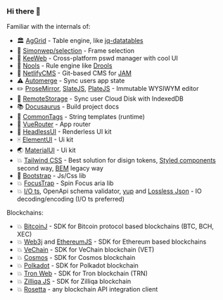 ### Hi there 👋

Familiar with the internals of:

- 🏛️ [AgGrid][ag] - Table engine, like [jq-datatables][dt]
- 📌 [Simonwep/selection][sel] - Frame selection
- 🔑 [KeeWeb][kw] - Cross-platform pswd manager with cool UI
- 🔭 [Nools][ns] - Rule engine like [Drools][dr]
- 📰 [NetlifyCMS][ncms] - Git-based CMS for [JAM][jam]
- ⚠️ [Automerge][am] - Sync users app state
- ✏️ [ProseMirror][pm], [SlateJS][slate], [PlateJS][platejs]  - Immutable WYSIWYM editor
- 📁 [RemoteStorage][rs] - Sync user Cloud Disk with IndexedDB
- 📚 [Docusaurus][ds] - Build project docs
- 🔖 [CommonTags][ct] - String templates (runtime)
- 🚦 [VueRouter][vr] - App router
- 📱 [HeadlessUI][hui] - Renderless UI kit
- 🀄 [ElementUI][el] - Ui kit
- 🌏 [MaterialUI][mui] - Ui kit
- 💥 [Tailwind CSS][tw] - Best solution for disign tokens, [Styled components][styled-components] second way, [BEM][bem] legacy way
- 👢 [Bootstrap][bs] - Js/Css lib
- 💥 [FocusTrap][ftr] - Spin Focus aria lib
- 💥 [I/O ts][io-ts_fp-ts], OpenApi schema validator, [yup][yup] and [Lossless Json][lossless-json] - IO decoding/encoding (I/O ts preferred)

Blockchains:

- 💥 [BitcoinJ][bitcoinj] - SDK for Bitcoin protocol based blockchains (BTC, BCH, XEC)
- 💥 [Web3j][web3j] and [EthereumJS][ethereumjs] - SDK for Ethereum based blockchains
- 💥 [VeChain][vechain] - SDK for VeChain blockchain (VET)
- 💥 [Cosmos][cosm] - SDK for Cosmos blockchain
- 💥 [Polkadot][polkadot_api] - SDK for Polkadot blockchain
- 💥 [Tron Web][tronweb] - SDK for Tron blockchain (TRN)
- 💥 [Zilliqa JS][Zilliqa] - SDK for Zilliqa blockchain
- 💥 [Rosetta][Rosetta] - any blockchain API integration client

[ag]: https://github.com/ag-grid/ag-grid
[am]: https://github.com/automerge/automerge
[ct]: https://github.com/zspecza/common-tags
[ds]: https://github.com/facebook/docusaurus
[dr]: https://www.drools.org/
[dt]: https://datatables.net/
[rs]: https://github.com/remotestorage/remotestorage.js
[sel]: https://github.com/Simonwep/selection
[ns]: https://github.com/noolsjs/nools
[ncms]: https://github.com/netlify/netlify-cms
[pm]: https://github.com/ProseMirror/prosemirror
[jam]: https://jamstack.org/
[kw]: https://github.com/keeweb/keeweb
[vr]: https://github.com/vuejs/vue-router-next
[hui]: https://github.com/tailwindlabs/headlessui
[el]: https://element-plus.org/#/en-US
[mui]: https://material.angular.io/
[bs]: https://bootstrap-3.ru/
[ftr]: https://github.com/focus-trap/focus-trap
[bitcoinj]: https://github.com/bitcoinj/bitcoinj
[vechain]: https://github.com/vechain/connex
[cosm]: https://github.com/cosmos/cosmjs
[polkadot_api]: https://github.com/polkadot-js/api
[tronweb]: https://github.com/tronprotocol/tronweb
[web3j]: https://github.com/web3j/web3j
[ethereumjs]: https://github.com/ethereumjs/ethereumjs-monorepo
[Zilliqa]: https://github.com/Zilliqa/zilliqa-js#readme
[Rosetta]: https://github.com/dfinity/rosetta-client
[yup]: https://github.com/jquense/yup
[io-ts_fp-ts]: https://github.com/gcanti/io-ts
[lossless-json]: https://www.npmjs.com/package/lossless-json
[tw]: https://tailwindcss.com/
[styled-components]: https://styled-components.com/
[bem]: https://en.bem.info/
[slate]: https://github.com/ianstormtaylor/slate
[platejs]: https://platejs.org/
